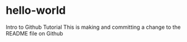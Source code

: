 # hello-world
Intro to Github Tutorial
This is making and committing a change to the README file on Github
